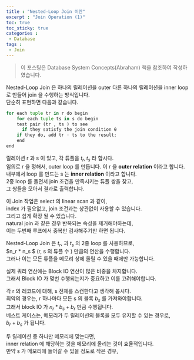 ```yaml
---
title : "Nested-Loop Join 이란"
excerpt : "Join Operation (1)"
toc: true
toc_sticky: true
categories :	
 - Database
tags :
 - Join
---
```


> 이 포스팅은 Database System Concepts(Abraham) 책을 참조하여 작성하였습니다.

Nested-Loop Join 은 하나의 릴레이션을 outer 다른 하나의 릴레이션을 inner loop 로 만들어 join 을 수행하는 방식입니다.  
단순히 표현하면 다음과 같습니다.

```python
for each tuple tr in r do begin 
	for each tuple ts in s do begin
    test pair (tr , ts ) to see 
	  if they satisfy the join condition θ
    if they do, add tr ⋅ ts to the result; 
	end
end
```

릴레이션 r 과 s 이 있고, 각 튜플을 $t_r,t_s$ 라 합시다.   
임의로 r 을 정해서, outer loop 를 만듭니다. 이 r 을 **outer relation** 이라고 합니다.   
내부에서 loop 를 만드는 s 는 **inner relation** 이라고 합니다.  
2중 loop 를 돌면서 join 조건을 만족시키는 튜플 쌍을 찾고,  
그 쌍들을 모아서 결과로 출력합니다.  

이 Join 작업은 select 의 linear scan 과 같이,   
index 가 필요없고, join 조건과는 상관없이 사용할 수 있습니다.  
그리고 쉽게 확장 될 수 있습니다.  
natural join 과 같은 경우 반복되는 속성을 제거해야하는데,   
이는 두번째 루프에서 중복만 검사해주기만 하면 됩니다.

Nested-Loop Join 은 $t_r$, 과 $t_s$ 의 2중 loop 를 사용하므로,  
$n_r * n_s $  (r, s 의 튜플 수 ) 만큼의 연산을 수행합니다.   
그러나 이는 모든 튜플을 메모리 상에 올릴 수 있을 때에만 가능합니다.  

실제 쿼리 연산에는 Block IO 연산이 많은 비중을 차지합니다.  
그래서 Block IO 가 몇번 수행되는지가 중요하고 이를 고려해야합니다.

각 r 의 레코드에 대해, s 전체를 스캔한다고 생각해 봅시다.  
최악의 경우는, r 하나마다 모든 s 의 블록 $b_s$ 를 가져와야합니다.  
그래서 block IO 가 $n_r * b_s + b_r$ 만큼 수행됩니다.   
베스트 케이스는,  메모리가 두 릴레이션의 블록을 모두 유지할 수 있는 경우로,  
$b_r+b_s$ 가 됩니다. 

두 릴레이션 중 하나만 메모리에 맞는다면,  
inner relation 에 해당하는 것을 메모리에 올리는 것이 효율적입니다.  
만약 s 가 메모리에 들어갈 수 있을 정도로 작은 경우,  


